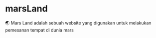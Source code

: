 # marsLand
🌏 Mars Land adalah sebuah website yang digunakan untuk melakukan pemesanan tempat di dunia mars

